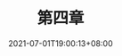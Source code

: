---
title: 第四章
description:
toc: true
authors: []
date: 2021-07-01T19:00:13+08:00
lastmod: 2021-07-01T19:00:13+08:00
draft: false
weight: 4
---